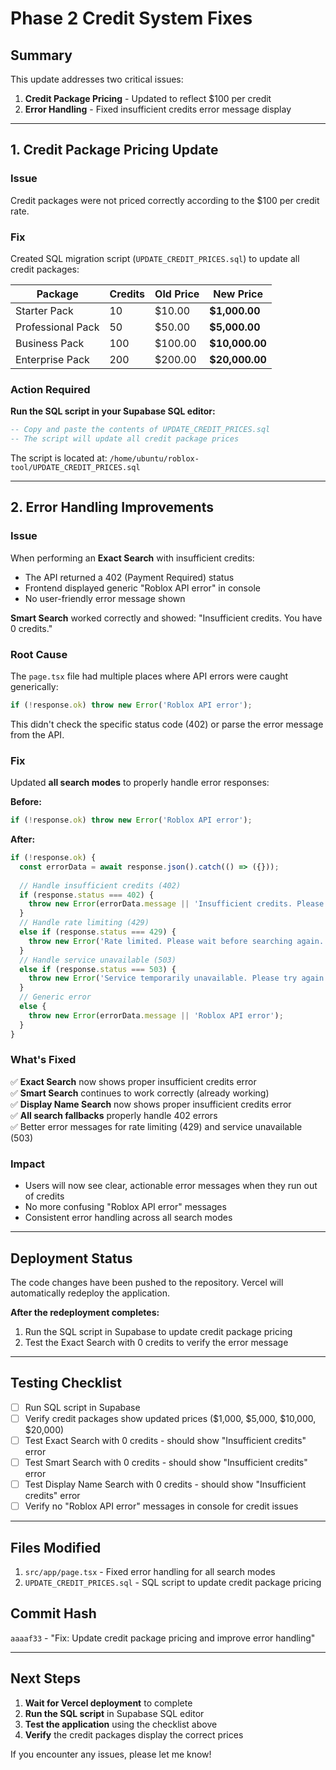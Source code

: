 # Phase 2 Credit System Fixes

## Summary
This update addresses two critical issues:
1. **Credit Package Pricing** - Updated to reflect $100 per credit
2. **Error Handling** - Fixed insufficient credits error message display

---

## 1. Credit Package Pricing Update

### Issue
Credit packages were not priced correctly according to the $100 per credit rate.

### Fix
Created SQL migration script (`UPDATE_CREDIT_PRICES.sql`) to update all credit packages:

| Package | Credits | Old Price | New Price |
|---------|---------|-----------|-----------|
| Starter Pack | 10 | $10.00 | **$1,000.00** |
| Professional Pack | 50 | $50.00 | **$5,000.00** |
| Business Pack | 100 | $100.00 | **$10,000.00** |
| Enterprise Pack | 200 | $200.00 | **$20,000.00** |

### Action Required
**Run the SQL script in your Supabase SQL editor:**

```sql
-- Copy and paste the contents of UPDATE_CREDIT_PRICES.sql
-- The script will update all credit package prices
```

The script is located at: `/home/ubuntu/roblox-tool/UPDATE_CREDIT_PRICES.sql`

---

## 2. Error Handling Improvements

### Issue
When performing an **Exact Search** with insufficient credits:
- The API returned a 402 (Payment Required) status
- Frontend displayed generic "Roblox API error" in console
- No user-friendly error message shown

**Smart Search** worked correctly and showed: "Insufficient credits. You have 0 credits."

### Root Cause
The `page.tsx` file had multiple places where API errors were caught generically:
```typescript
if (!response.ok) throw new Error('Roblox API error');
```

This didn't check the specific status code (402) or parse the error message from the API.

### Fix
Updated **all search modes** to properly handle error responses:

**Before:**
```typescript
if (!response.ok) throw new Error('Roblox API error');
```

**After:**
```typescript
if (!response.ok) {
  const errorData = await response.json().catch(() => ({}));
  
  // Handle insufficient credits (402)
  if (response.status === 402) {
    throw new Error(errorData.message || 'Insufficient credits. Please purchase more credits to continue.');
  }
  // Handle rate limiting (429)
  else if (response.status === 429) {
    throw new Error('Rate limited. Please wait before searching again.');
  }
  // Handle service unavailable (503)
  else if (response.status === 503) {
    throw new Error('Service temporarily unavailable. Please try again in a moment.');
  }
  // Generic error
  else {
    throw new Error(errorData.message || 'Roblox API error');
  }
}
```

### What's Fixed
✅ **Exact Search** now shows proper insufficient credits error  
✅ **Smart Search** continues to work correctly (already working)  
✅ **Display Name Search** now shows proper insufficient credits error  
✅ **All search fallbacks** properly handle 402 errors  
✅ Better error messages for rate limiting (429) and service unavailable (503)

### Impact
- Users will now see clear, actionable error messages when they run out of credits
- No more confusing "Roblox API error" messages
- Consistent error handling across all search modes

---

## Deployment Status

The code changes have been pushed to the repository. Vercel will automatically redeploy the application.

**After the redeployment completes:**
1. Run the SQL script in Supabase to update credit package pricing
2. Test the Exact Search with 0 credits to verify the error message

---

## Testing Checklist

- [ ] Run SQL script in Supabase
- [ ] Verify credit packages show updated prices ($1,000, $5,000, $10,000, $20,000)
- [ ] Test Exact Search with 0 credits - should show "Insufficient credits" error
- [ ] Test Smart Search with 0 credits - should show "Insufficient credits" error  
- [ ] Test Display Name Search with 0 credits - should show "Insufficient credits" error
- [ ] Verify no "Roblox API error" messages in console for credit issues

---

## Files Modified

1. `src/app/page.tsx` - Fixed error handling for all search modes
2. `UPDATE_CREDIT_PRICES.sql` - SQL script to update credit package pricing

## Commit Hash
`aaaaf33` - "Fix: Update credit package pricing and improve error handling"

---

## Next Steps

1. **Wait for Vercel deployment** to complete
2. **Run the SQL script** in Supabase SQL editor
3. **Test the application** using the checklist above
4. **Verify** the credit packages display the correct prices

If you encounter any issues, please let me know!
